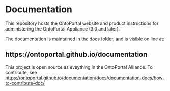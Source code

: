 # Documentation

This repository hosts the OntoPortal website and product instructions for administering the OntoPortal Appliance (3.0 and later).

The documentation is maintained in the docs folder, and is visible on line at:
<h2> https://ontoportal.github.io/documentation </h2>

This project is open source as eveything in the OntoPortal AllIance. To contribute, see https://ontoportal.github.io/documentation/docs/documentation-docs/how-to-contribute-doc/
